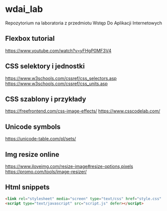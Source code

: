 # wdai_lab

Repozytorium na laboratoria z przedmiotu Wstęp Do Aplikacji Internetowych

## Flexbox tutorial

https://www.youtube.com/watch?v=yFHgP0MF3V4

## CSS selektory i jednostki

https://www.w3schools.com/cssref/css_selectors.asp
https://www.w3schools.com/cssref/css_units.asp

## CSS szablony i przykłady

https://freefrontend.com/css-image-effects/
https://www.csscodelab.com/

## Unicode symbols

https://unicode-table.com/pl/sets/

## Img resize online

https://www.iloveimg.com/resize-image#resize-options,pixels
https://promo.com/tools/image-resizer/

## Html snippets

```html
<link rel="stylesheet" media="screen" type="text/css" href="style.css" />
<script type="text/javascript" src="script.js" defer></script>
```

